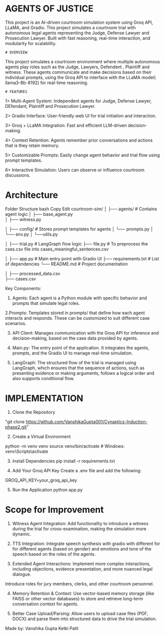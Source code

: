 # AGENTS OF JUSTICE
This project is an AI-driven courtroom simulation system using Groq API, LLaMA, and Gradio. This project simulates a courtroom trial with autonomous legal agents representing the Judge, Defense Lawyer and Prosecution Lawyer. Built with fast reasoning, real-time interaction, and modularity for scalability.

    # OVERVIEW
This project simulates a courtroom environment where multiple autonomous agents play roles such as the Judge, Lawyers, Defendent , Plaintiff and witness. These agents communicate and make decisions based on their individual prompts, using the Groq API to interface with the LLaMA model( llama3-8b-8192) for real-time reasoning.

    # FEATURES
1> Multi-Agent System: Independent agents for Judge, Defense Lawyer, DEfendant, Plaintiff and Prosecution Lawyer.

2> Gradio Interface: User-friendly web UI for trial initiation and interaction.

3> Groq + LLaMA Integration: Fast and efficient LLM-driven decision-making.

4> Context Retention: Agents remember prior conversations and actions that is they retain memory.

5> Customizable Prompts: Easily change agent behavior and trial flow using prompt templates.

6> Interactive Simulation: Users can observe or influence courtroom discussions.

  #  Architecture
Folder Structure
bash
Copy
Edit
courtroom-sim/
│
├── agents/                      # Contains agent logic
│   ├── base_agent.py             
│   ├── witness.py           

│
├── config/                     # Stores prompt templates for agents
│   └── prompts.py
│   └── env.py
│   └──utils.py

│
├── trial.py                       # LangGraph flow logic
├── file.py                        # To preprocess the cses.csv file into cases_meaningful_sentences.csv

│
├── app.py                      # Main entry point with Gradio UI
├── requirements.txt             # List of dependencies
└── README.md                    # Project documentation

│
├── processed_data.csv            
├── cases.csv

  Key Components:
1. Agents: Each agent is a Python module with specific behavior and prompts that simulate legal roles.
   
2.Prompts: Templates stored in prompts/ that define how each agent interacts and responds. These can be customized to suit different case scenarios.

3. API Client: Manages communication with the Groq API for inference and decision-making, based on the case data provided by agents.

   
4. Main.py: The entry point of the application. It integrates the agents, prompts, and the Gradio UI to manage real-time simulation.
   
5. LangGraph: The structured flow of the trial is managed using LangGraph, which ensures that the sequence of actions, such as presenting evidence or making arguments, follows a logical 
   order and also supports conditional flow.


  # IMPLEMENTATION
1. Clone the Repository

"git clone https://github.com/VanshikaGupta001/Cynaptics-Induction-phase2.git"


2. Create a Virtual Environment

python -m venv venv
source venv/bin/activate  # Windows: venv\Scripts\activate

3. Install Dependencies
pip install -r requirements.txt


5. Add Your Groq API Key
Create a .env file and add the following:

GROQ_API_KEY=your_groq_api_key

5. Run the Application
python app.py


# Scope for Improvement
1. Witness Agent Integration:
Add functionality to introduce a witness during the trial for cross-examination, making the simulation more dynamic.

2. TTS Integration:
    Integrate speech synthesis with gradio with different for for different agents (based on gender) and emotions and tone of the speech based on the roles of the agents.

3. Extended Agent Interactions:
Implement more complex interactions, including objections, evidence presentation, and more nuanced legal dialogue.

Introduce roles for jury members, clerks, and other courtroom personnel.

4. Memory Retention & Context:
Use vector-based memory storage (like FAISS or other vector databases) to store and retrieve long-term conversation context for agents.

5. Better Case Upload/Parsing:
Allow users to upload case files (PDF, DOCX) and parse them into structured data to drive the trial simulation.

Made by:
Vanshika Gupta 
Ketki Patil
